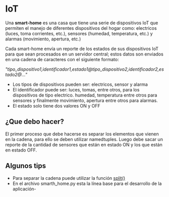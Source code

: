 # IoT
Una **smart-home** es una casa que tiene una serie de dispositivos IoT que permiten el manejo de diferentes dispositivos del hogar como: electricos (luces, toma corrientes, etc.), sensores (humedad, temperatura, etc.) y alarmas (movimiento, apertura, etc.)

Cada smart-home envía un reporte de los estados de sus dispositivos IoT para que sean procesados en un servidor central; estos datos son enviados en una cadena de caracteres con el siguiente formato:

*"tipo_dispositivo1,identificador1,estado1@tipo_dispositivo2,identificador2,estado2@..."*

*  Los tipos de dispositivos pueden ser: electricos, sensor y alarma
*  El identificador puede ser: luces, tomas, entre otros, para los dispositivos de tipo electrico. humedad, temperatura entre otros para sensores y finalmente movimiento, apertura entre otros para alarmas.
*  El estado solo tiene dos valores ON y OFF

## ¿Que debo hacer?
El primer proceso que debe hacerse es separar los elementos que vienen en la cadena, para ello se deben utilizar namedtuples. Luego debe sacar un reporte de la cantidad de sensores que están en estado ON y los que están en estado OFF.

## Algunos tips
* Para separar la cadena puede utilizar la función [split()](https://www.w3schools.com/python/ref_string_split.asp)
* En el archivo smarth_home.py esta la línea base para el desarrollo de la aplicación-







